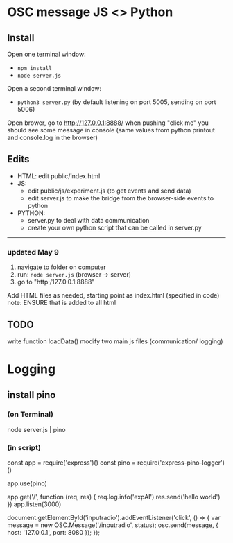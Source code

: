 # OSC message JS <> Python

## Install 

Open one terminal window:
- `npm install`
- `node server.js` 

Open a second terminal window:
- `python3 server.py` (by default listening on port 5005, sending on port 5006)

Open brower, go to http://127.0.0.1:8888/ when pushing "click me" you should see some message in console (same values from python printout and console.log in the browser)

## Edits

- HTML: edit public/index.html
- JS: 
    - edit public/js/experiment.js (to get events and send data)
    - edit server.js to make the bridge from the browser-side events to python
- PYTHON:
    - server.py to deal with data communication
    - create your own python script that can be called in server.py

------------------------------------
### updated May 9
1. navigate to folder on computer
2. run: `node server.js` (browser -> server)
3. go to "http:/127.0.0.1:8888"

Add HTML files as needed, starting point as index.html (specified in code)
note: ENSURE that <script src="/js/osc.min.js"></script> is added to all html

## TODO
write function loadData()
modify two main js files (communication/ logging)

# Logging
## install pino
### (on Terminal)
node server.js | pino 
### (in script)
const app = require('express')()
const pino = require('express-pino-logger')()

app.use(pino)

app.get('/', function (req, res) {
req.log.info('expAI')
res.send('hello world')
})
app.listen(3000)

document.getElementById('inputradio').addEventListener('click', () => {
var message = new OSC.Message('/inputradio', status);
osc.send(message, { host: '127.0.0.1', port: 8080 });
});

 


